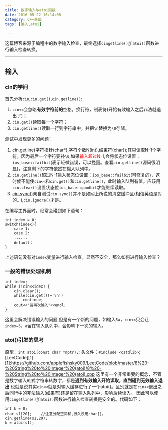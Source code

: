 ```yaml
---
title: 数字输入与atoi函数
date: 2016-05-22 16:14:08
category: C++基础
tags: [输入,atoi]

---
```


这篇博客来源于编程中的数字输入检查，最终选择`cingetline()`加`atoi()`函数进行输入检查转换。

---

## 输入

### cin的学问
首先分析`cin`,`cin.get()`,`cin.getline()`:
1. `cin<<`会忽略**有效字符前的**空格，换行符，制表符(开始有效输入之后非法就退出了)；
2. `cin.get()`读取每一个字符；
3. `cin.getline()`读取一行到字符串中，并把`\n`替换为`\0`存储。

测试中发现更多的问题：
1. cin.getline(字符指针(char*),字符个数N(int),结束符(char));其只读取N-1个字符，因为最后一个字符要补`\0`,如果<font color=red>输入超过N-1</font>,会将状态位设置：`ios_base::failbit`(表示轻微错误，可以挽回。查看`cin.getline()`源码很明显)，注意剩下的字符依然在输入队列中。
2. `cin.getline()`超过N-1输入状态位设置：`ios_base::failbit`(可修复的)，这时候不能使`cin<<`和`cin.get()`和`cin.getline()`，此时输入队列有值。应该用`cin.clear()`设置状态位`ios_base::goodbit`才能继续读取。
3. [cin.sync()](https://www.zhihu.com/question/40160488)亲自测试`cin.sync()`并不是如网上所说的清空缓冲区(相信英语是对的...),`cin.ignore()`才是。

在编写主界面时，经常会碰到如下语句：
```
int index = 0;
switch(index){
	case 1:
	case 2:
	......
	default：
}
```
上述语句没有对`index`变量进行输入检查，显然不安全，那么如何进行输入检查？

### 一般的错误处理机制
```
int index;
while (!cin<<idex) {
	cin.clear();
	while(cin.get()!='\n')
		continue;
	cout<<"请再次输入"<<endl;
}
```
这里会解决错误输入的问题,但是有一个新的问题，如输入`5a`，`cin<<`只会让`index=5`，`a`留在输入队列中，会影响下一次的输入。

### atoi()引发的思考

原型：`int atoi(const char *nptr);`;
头文件：`#include <cstdlib>`;
[LeetCode][1]
[1]:https://github.com/applefishsky009/LeetCode/blob/master/8%20-%20String%20to%20Integer%20(atoi)/8%20-%20String%20to%20Integer%20(atoi).cpp
这里有一个非常重要的概念，不管是数字输入韩式字符串转数字，都是**遇到有效输入开始读取，直到碰到无效输入退出**
也就是说其实`cin<<`就是对输入缓存进行了一个atoi()。区别就是在`cin<<`退出之后同行中的非法输入(如果有)还是留在输入队列中，影响后续读入。
因此可以使用`cingetline()`加`atoi()`函数进行输入检查转换是安全的。代码如下：
```
int k = 0;
char s1[20];	//注意分配空间和,很久没用char[]，
cin.getline(s1,20);
k = atoi(s1);
```
